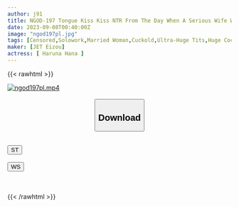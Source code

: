 ```yaml
---
author: j91
title: NGOD-197 Tongue Kiss Kiss NTR From The Day When A Serious Wife Was Forced To Kiss By A Kissing Colleague And Was Kissed, She Gradually Put Her Tongue In And Got Entangled In Her Tongue, Rubbed Her Breasts, And Touched Her Genitals... Ultimately My Body And Mind Was Stolen By A Big Cock With A Full Erection... It's A Story Like Haruna Hana
date: 2023-09-08T00:40:00Z
image: "ngod197pl.jpg"
tags: [Censored,Solowork,Married Woman,Cuckold,Ultra-Huge Tits,Huge Cock,Kiss	 ]
maker: [JET Eizou]
actress: [ Haruna Hana ]
---
```



{{< rawhtml >}}

<div class="video" data-videoid="jPO1rd8lpoizldO">
    <a href="javascript:;">
        <img src="https://my.j91.asia/posts/ngod197pl/ngod197pl.jpg" width="WIDTH" height="HEIGHT" alt="ngod197pl.mp4" loading="lazy">
    </a>
</div>

<script type="text/javascript" src="https://j91.asia/asset/on-demand-st.js"></script>

<br>
  <link rel="stylesheet" href="https://j91.asia/asset/bs5.css">
  
  <center>
  <button class="btn btn-primary" type="button" data-bs-toggle="collapse" data-bs-target=".multi-collapse" aria-expanded="false" aria-controls="multiCollapseExample1 multiCollapseExample2"><h2>Download</h2></button></center>
</p>
<div class="row">
  <div class="col">
    <div class="collapse multi-collapse" id="multiCollapseExample1">
      <div class="card card-body">
	      	      <br>
<div class="buttons">  
<a href="https://streamtape.to/v/jPO1rd8lpoizldO"><button class="btn-hover color-3"><i class="fa fa-download"></i> ST</button></a></div>
    </div>
  </div>
</div>
  <div class="col">
    <div class="collapse multi-collapse" id="multiCollapseExample2">
      <div class="card card-body">
	      <br>
<div class="buttons">
    <a href="https://wolfstream.tv/ftv9o5arrs1e"><button class="btn-hover color-9"><i class="fa fa-download"></i> WS</button></a></div>
<br><br>
      </div>
    </div>
  </div>
</div>

{{< /rawhtml >}}
